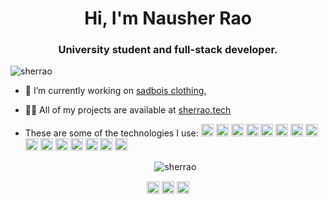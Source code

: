 <h1 align="center">Hi, I'm Nausher Rao</h1>
<h3 align="center">University student and full-stack developer.</h3>

<p align="left"> <img src="https://komarev.com/ghpvc/?username=sherrao" alt="sherrao" /> </p>

- 🔭 I’m currently working on [sadbois clothing.](https://sadboisclothing.com)

- 👨‍💻 All of my projects are available at [sherrao.tech](https://sherrao.tech/)

- <p align="left">These are some of the technologies I use:    <img src="https://devicons.github.io/devicon/devicon.git/icons/android/android-original-wordmark.svg" alt="android" width="20" height="20"/> <img src="https://devicons.github.io/devicon/devicon.git/icons/c/c-original.svg" alt="c" width="20" height="20"/> <img src="https://devicons.github.io/devicon/devicon.git/icons/cplusplus/cplusplus-original.svg" alt="cplusplus" width="20" height="20"/> <img src="https://devicons.github.io/devicon/devicon.git/icons/css3/css3-original-wordmark.svg" alt="css3" width="20" height="20"/> <img src="https://devicons.github.io/devicon/devicon.git/icons/csharp/csharp-original.svg" alt="csharp" width="20" height="20"/> <img src="https://devicons.github.io/devicon/devicon.git/icons/dot-net/dot-net-original-wordmark.svg" alt="dotnet" width="20" height="20"/> <img src="https://devicons.github.io/devicon/devicon.git/icons/html5/html5-original-wordmark.svg" alt="html5" width="20" height="20"/> <img src="https://devicons.github.io/devicon/devicon.git/icons/java/java-original-wordmark.svg" alt="java" width="20" height="20"/> <img src="https://devicons.github.io/devicon/devicon.git/icons/mongodb/mongodb-original-wordmark.svg" alt="mongodb" width="20" height="20"/> <img src="https://devicons.github.io/devicon/devicon.git/icons/mysql/mysql-original-wordmark.svg" alt="mysql" width="20" height="20"/> <img src="https://devicons.github.io/devicon/devicon.git/icons/php/php-original.svg" alt="php" width="20" height="20"/> <img src="https://devicons.github.io/devicon/devicon.git/icons/postgresql/postgresql-original-wordmark.svg" alt="postgresql" width="20" height="20"/> <img src="https://devicons.github.io/devicon/devicon.git/icons/redis/redis-original-wordmark.svg" alt="redis" width="20" height="20"/> <img src="https://devicons.github.io/devicon/devicon.git/icons/python/python-original-wordmark.svg" alt="python" width="20" height="20"/> <img src="https://devicons.github.io/devicon/devicon.git/icons/linux/linux-original.svg" alt="linux" width="20" height="20"/></p><p align="center"> <img src="https://github-readme-stats.vercel.app/api?username=sherrao&show_icons=true" alt="sherrao" /> </p>

<p align="center">
<a href="https://twitter.com/sherrao15" target="blank"><img align="center" src="https://cdn.jsdelivr.net/npm/simple-icons@3.0.1/icons/twitter.svg" alt="sherrao15" height="20" width="20" /></a>
<a href="https://linkedin.com/in/nausherrao" target="blank"><img align="center" src="https://cdn.jsdelivr.net/npm/simple-icons@3.0.1/icons/linkedin.svg" alt="nausherrao" height="20" width="20" /></a>
<a href="https://instagram.com/sherrao15" target="blank"><img align="center" src="https://cdn.jsdelivr.net/npm/simple-icons@3.0.1/icons/instagram.svg" alt="sherrao15" height="20" width="20" /></a>
</p>
